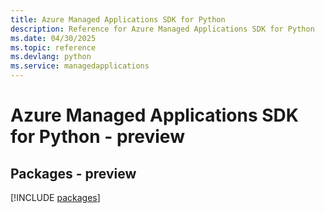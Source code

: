 ```yaml
---
title: Azure Managed Applications SDK for Python
description: Reference for Azure Managed Applications SDK for Python
ms.date: 04/30/2025
ms.topic: reference
ms.devlang: python
ms.service: managedapplications
---
```

# Azure Managed Applications SDK for Python - preview
## Packages - preview
[!INCLUDE [packages](managed-applications-index.md)]